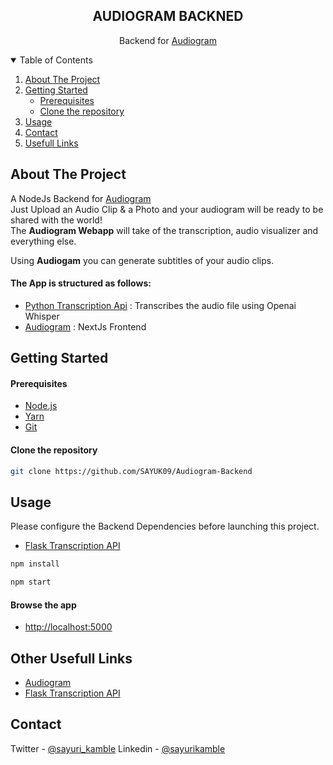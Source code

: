 
<div align="center">
	<h2 align="center">AUDIOGRAM BACKNED</h2>
  
   Backend for [Audiogram](https://github.com/SAYUK09/Audiogram)

</div>

<details open>
	<summary>Table of Contents</summary>
	<ol>
		<li>
			<a href="#about-the-project">About The Project</a>
		</li>
		<li>
			<a href="#getting-started">Getting Started</a>
			<ul>
				<li><a href="#prerequisites">Prerequisites</a></li>
				<li><a href="#clone-the-repository">Clone the repository</a></li>
			</ul>
		</li>
		<li>
			<a href="#usage">Usage</a>
		</li>
		<li><a href="#contact">Contact</a></li>
		<li><a href="#Other Usefull Links">Usefull Links</a></li>
	</ol>
</details>


## About The Project

A NodeJs Backend for [Audiogram](https://github.com/SAYUK09/Audiogram) <br/>
Just Upload an Audio Clip & a Photo and your audiogram will be ready to be shared with the world! <br/>
The **Audiogram Webapp** will take of the transcription, audio visualizer and everything else.

Using **Audiogam** you can generate subtitles of your audio clips.


<h4>The App is structured as follows:</h4>

- [Python Transcription Api](https://github.com/SAYUK09/Transcription-Api) : Transcribes the audio file using Openai Whisper
- [Audiogram](https://github.com/SAYUK09/Audiogram) : NextJs Frontend

## Getting Started

#### Prerequisites

-   [Node.js](https://nodejs.org/en/)
-   [Yarn](https://yarnpkg.com/)
-   [Git](https://git-scm.com/downloads)

#### Clone the repository

```bash
git clone https://github.com/SAYUK09/Audiogram-Backend
```

## Usage
Please configure the Backend Dependencies before launching this project.
- [Flask Transcription API](https://github.com/SAYUK09/Transcription-Api)

```bash
npm install 
```

```bash
npm start
```


#### Browse the app
-   [http://localhost:5000](http://localhost:5000/)
  

## Other Usefull Links
- [Audiogram]("https://github.com/SAYUK09/Audiogram")
- [Flask Transcription API](https://github.com/SAYUK09/Transcription-Api)
  

## Contact
Twitter - [@sayuri_kamble](https://twitter.com/sayuri_kamble) 
Linkedin - [@sayurikamble](https://www.linkedin.com/in/sayurikamble/)
